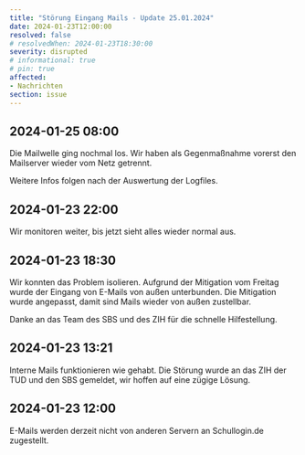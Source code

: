 ```yaml
---
title: "Störung Eingang Mails - Update 25.01.2024"
date: 2024-01-23T12:00:00
resolved: false
# resolvedWhen: 2024-01-23T18:30:00
severity: disrupted
# informational: true
# pin: true 
affected:
- Nachrichten
section: issue
---
```


## 2024-01-25 08:00

Die Mailwelle ging nochmal los.
Wir haben als Gegenmaßnahme vorerst den Mailserver wieder vom Netz getrennt.

Weitere Infos folgen nach der Auswertung der Logfiles.

## 2024-01-23 22:00

Wir monitoren weiter, bis jetzt sieht alles wieder normal aus.

## 2024-01-23 18:30

Wir konnten das Problem isolieren. Aufgrund der Mitigation vom Freitag wurde der Eingang von E-Mails von außen unterbunden.
Die Mitigation wurde angepasst, damit sind Mails wieder von außen zustellbar.

Danke an das Team des SBS und des ZIH für die schnelle Hilfestellung.

## 2024-01-23 13:21

Interne Mails funktionieren wie gehabt.
Die Störung wurde an das ZIH der TUD und den SBS gemeldet, wir hoffen auf eine zügige Lösung.

## 2024-01-23 12:00

E-Mails werden derzeit nicht von anderen Servern an Schullogin.de zugestellt.
